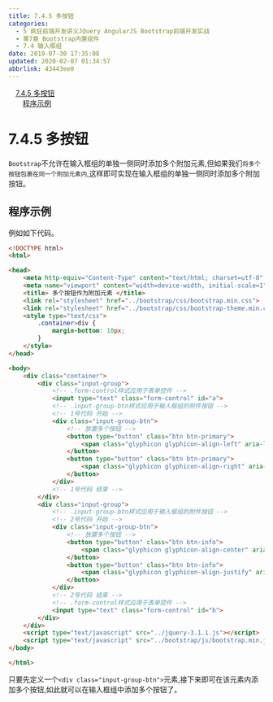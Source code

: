 ```yaml
---
title: 7.4.5 多按钮
categories: 
  - 5 疯狂前端开发讲义JQuery AngularJS Bootstrap前端开发实战
  - 第7章 Bootstrap内置组件
  - 7.4 输入框组
date: 2019-07-30 17:35:08
updated: 2020-02-07 01:34:57
abbrlink: 43443ee0
---
```

<div id='my_toc'><a href="/JavaReadingNotes/43443ee0/#7-4-5-多按钮" class="header_1">7.4.5 多按钮</a>&nbsp;<br><a href="/JavaReadingNotes/43443ee0/#程序示例" class="header_2">程序示例</a>&nbsp;<br></div>
<style>.header_1{margin-left: 1em;}.header_2{margin-left: 2em;}.header_3{margin-left: 3em;}.header_4{margin-left: 4em;}.header_5{margin-left: 5em;}.header_6{margin-left: 6em;}</style>
<!--more-->
<script>if (navigator.platform.search('arm')==-1){document.getElementById('my_toc').style.display = 'none';}var e,p = document.getElementsByTagName('p');while (p.length>0) {e = p[0];e.parentElement.removeChild(e);}</script>

<!--end-->
<!--SSTStart-->
# 7.4.5 多按钮 #
`Bootstrap`不允许在输入框组的单独一侧同时添加多个附加元素,但如果我们`将多个按钮包裹在同一个附加元素内`,这样即可实现在输入框组的单独一侧同时添加多个附加按钮。
<!--SSTStop-->
## 程序示例 ##
例如如下代码。
```html
<!DOCTYPE html>
<html>

<head>
    <meta http-equiv="Content-Type" content="text/html; charset=utf-8" />
    <meta name="viewport" content="width=device-width, initial-scale=1">
    <title> 多个按钮作为附加元素 </title>
    <link rel="stylesheet" href="../bootstrap/css/bootstrap.min.css">
    <link rel="stylesheet" href="../bootstrap/css/bootstrap-theme.min.css">
    <style type="text/css">
        .container>div {
            margin-bottom: 10px;
        }
    </style>
</head>

<body>
    <div class="container">
        <div class="input-group">
            <!-- .form-control样式应用于表单控件 -->
            <input type="text" class="form-control" id="a">
            <!-- .input-group-btn样式应用于输入框组的附件按钮 -->
            <!-- 1号代码 开始 -->
            <div class="input-group-btn">
                <!-- 放置多个按钮 -->
                <button type="button" class="btn btn-primary">
                    <span class="glyphicon glyphicon-align-left" aria-label="左对齐"></span>
                </button>
                <button type="button" class="btn btn-primary">
                    <span class="glyphicon glyphicon-align-right" aria-label="右对齐"></span>
                </button>
            </div>
            <!-- 1号代码 结束 -->
        </div>
        <div class="input-group">
            <!-- .input-group-btn样式应用于输入框组的附件按钮 -->
            <!-- 2号代码 开始 -->
            <div class="input-group-btn">
                <!-- 放置多个按钮 -->
                <button type="button" class="btn btn-info">
                    <span class="glyphicon glyphicon-align-center" aria-label="居中对齐"></span>
                </button>
                <button type="button" class="btn btn-info">
                    <span class="glyphicon glyphicon-align-justify" aria-label="两端对齐"></span>
                </button>
            </div>
            <!-- 2号代码 结束 -->
            <!-- .form-control样式应用于表单控件 -->
            <input type="text" class="form-control" id="b">
        </div>
    </div>
    <script type="text/javascript" src="../jquery-3.1.1.js"></script>
    <script type="text/javascript" src="../bootstrap/js/bootstrap.min.js"></script>
</body>

</html>
```
<!--SSTStart-->
只要先定义一个`<div class="input-group-btn">`元素,接下来即可在该元素内添加多个按钮,如此就可以在输入框组中添加多个按钮了。
<!--SSTStop-->

